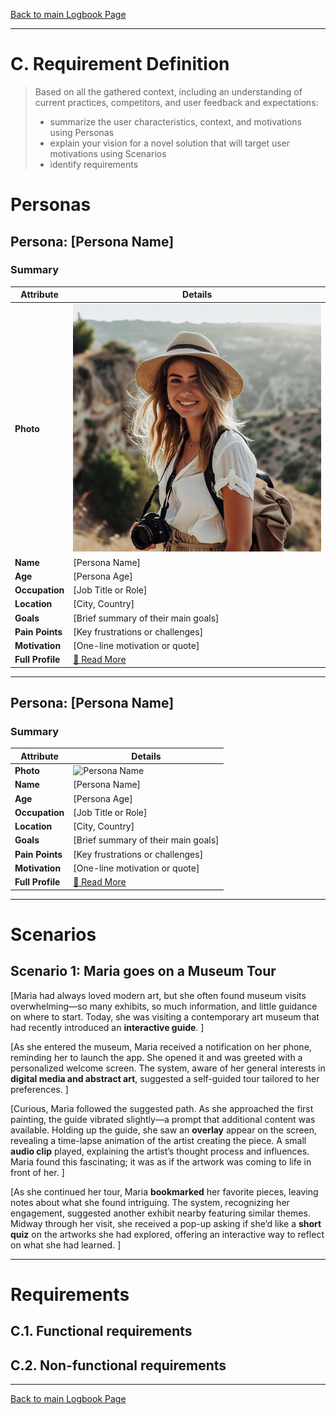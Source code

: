 [Back to main Logbook Page](../hci_logbook.md)

---
# C. Requirement Definition
>	Based on all the gathered context, including an understanding of current practices, competitors, and user feedback and expectations: 
>	- summarize the user characteristics, context, and motivations using Personas
>	- explain your vision for a novel solution that will target user motivations using Scenarios
>	- identify requirements

# Personas

## Persona: [Persona Name] 
### Summary 
| Attribute        | Details                                       |
| ---------------- | --------------------------------------------- |
| **Photo**        | ![Ana\|100](personas/Ana.jpg)  |
| **Name**         | [Persona Name]                                |
| **Age**          | [Persona Age]                                 |
| **Occupation**   | [Job Title or Role]                           |
| **Location**     | [City, Country]                               |
| **Goals**        | [Brief summary of their main goals]           |
| **Pain Points**  | [Key frustrations or challenges]              |
| **Motivation**   | [One-line motivation or quote]                |
| **Full Profile** | [📄 Read More](personas/persona1Ana_template.md) |

---
## Persona: [Persona Name] 
### Summary 
| Attribute        | Details                                       |
| ---------------- | --------------------------------------------- |
| **Photo**        | ![Persona Name](path/to/photo.jpg)            |
| **Name**         | [Persona Name]                                |
| **Age**          | [Persona Age]                                 |
| **Occupation**   | [Job Title or Role]                           |
| **Location**     | [City, Country]                               |
| **Goals**        | [Brief summary of their main goals]           |
| **Pain Points**  | [Key frustrations or challenges]              |
| **Motivation**   | [One-line motivation or quote]                |
| **Full Profile** | [📄 Read More](personas/persona2_template.md) |

---





# Scenarios


## Scenario 1: Maria goes on a Museum Tour

[Maria had always loved modern art, but she often found museum visits overwhelming—so many exhibits, so much information, and little guidance on where to start. Today, she was visiting a contemporary art museum that had recently introduced an **interactive guide**.  ]

[As she entered the museum, Maria received a notification on her phone, reminding her to launch the app. She opened it and was greeted with a personalized welcome screen. The system, aware of her general interests in **digital media and abstract art**, suggested a self-guided tour tailored to her preferences.  ]

[Curious, Maria followed the suggested path. As she approached the first painting, the guide vibrated slightly—a prompt that additional content was available. Holding up the guide, she saw an **overlay** appear on the screen, revealing a time-lapse animation of the artist creating the piece. A small **audio clip** played, explaining the artist’s thought process and influences. Maria found this fascinating; it was as if the artwork was coming to life in front of her.  ]

[As she continued her tour, Maria **bookmarked** her favorite pieces, leaving notes about what she found intriguing. The system, recognizing her engagement, suggested another exhibit nearby featuring similar themes. Midway through her visit, she received a pop-up asking if she’d like a **short quiz** on the artworks she had explored, offering an interactive way to reflect on what she had learned.  ]

---


# Requirements





## C.1. Functional requirements


## C.2. Non-functional requirements


---
[Back to main Logbook Page](hci_logbook.md)
